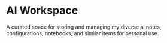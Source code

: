 # AI Workspace

A curated space for storing and managing my diverse ai notes, configurations, notebooks, and similar items for personal use.
